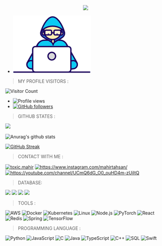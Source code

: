 <p align="center">
  <img src="https://i.pinimg.com/originals/57/dd/7b/57dd7be982ce9049be3dc1ddacc100cb.gif" width="30%">

- ![Alt text](https://github.com/MRVIVEK-CODER/MRVIVEK-CODER/raw/main/Developer.gif)



> MY PROFILE VISITORS :
 
![Visitor Count](https://profile-counter.glitch.me/DoD-99/count.svg)
 
- ![Profile views](https://gpvc.arturio.dev/DoD-99)
- [![GitHub followers](https://img.shields.io/github/followers/DoD-99.svg?style=social&label=Follow&maxAge=0098900)](https://github.com/niloy0?tab=followers)
 

> GITHUB STATES :
 
<a href="https://github.com/naiyan-official"><img width=550 src="https://github-profile-trophy.vercel.app/?username=DoD-99&theme=dracula&no-frame=true&title=Followers,Stars,Commit,Repository,Issues"/></a>
 
![Anurag's github stats](https://github-readme-stats.vercel.app/api?username=DoD-99&theme=merko)
 
[![GitHub Streak](http://github-readme-streak-stats.herokuapp.com?user=DoD-99&theme=merko&date_format=M%20j%5B%2C%20Y%5D)](https://git.io/streak-stats)
 
> CONTACT WITH ME :
 
<p align="left">
 
<a href="https://fb.com/toxic.mahir" target="blank"><img align="center" src="https://raw.githubusercontent.com/rahuldkjain/github-profile-readme-generator/master/src/images/icons/Social/facebook.svg" alt="toxic.mahir" height="30" width="40" /></a>
<a href="https://instagram.com/mahirtahsan" target="blank"><img align="center" src="https://raw.githubusercontent.com/rahuldkjain/github-profile-readme-generator/master/src/images/icons/Social/instagram.svg" alt="https://www.instagram.com/mahirtahsan/" height="30" width="40" /></a>
<a href="https://youtube.com/channel/UCmQ6dG_O0_ouHD4m-zUiItQ
" target="blank"><img align="center" src="https://raw.githubusercontent.com/rahuldkjain/github-profile-readme-generator/master/src/images/icons/Social/youtube.svg" alt="https://youtube.com/channel/UCmQ6dG_O0_ouHD4m-zUiItQ" height="30" width="40" /></a>
 

> DATABASE:
 
<p>
  <img src="https://img.shields.io/badge/MySQL-00000F?style=for-the-badge&logo=mysql&logoColor=white" />
  <img src="https://img.shields.io/badge/PostgreSQL-316192?style=for-the-badge&logo=postgresql&logoColor=white" />
  <img src="https://img.shields.io/badge/MongoDB-4EA94B?style=for-the-badge&logo=mongodb&logoColor=white" />
  <img src="https://img.shields.io/badge/SQLite-07405E?style=for-the-badge&logo=sqlite&logoColor=white" />
</p>
 
> TOOLS :
 
![AWS](https://img.shields.io/badge/-AWS-000?&logo=Amazon-AWS&logoColor=F90)
![Docker](https://img.shields.io/badge/-Docker-000?&logo=Docker)
![Kubernetes](https://img.shields.io/badge/-Kubernetes-000?&logo=Kubernetes)
![Linux](https://img.shields.io/badge/-Linux-000?&logo=Linux)
![Node.js](https://img.shields.io/badge/-Node.js-000?&logo=node.js)
![PyTorch](https://img.shields.io/badge/-PyTorch-000?&logo=PyTorch)
![React](https://img.shields.io/badge/-React-000?&logo=React)
![Redis](https://img.shields.io/badge/-Redis-000?&logo=Redis)
![Spring](https://img.shields.io/badge/-Spring-000?&logo=Spring)
![TensorFlow](https://img.shields.io/badge/-TensorFlow-000?&logo=TensorFlow)
 
> PROGRAMMING LANGUAGE :
 
![Python](https://img.shields.io/badge/-Python-000?&logo=Python)
![JavaScript](https://img.shields.io/badge/-JavaScript-000?&logo=JavaScript)
![C](https://img.shields.io/badge/-C-000?&logo=C)
![Java](https://img.shields.io/badge/-Java-000?&logo=Java&logoColor=007396)
![TypeScript](https://img.shields.io/badge/-TypeScript-000?&logo=TypeScript)
![C++](https://img.shields.io/badge/-C++-000?&logo=c%2b%2b&logoColor=00599C)
![SQL](https://img.shields.io/badge/-SQL-000?&logo=MySQL)
![Swift](https://img.shields.io/badge/-Swift-000?&logo=Swift)
 
